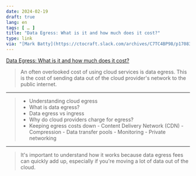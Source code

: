 ```yaml
---
date: 2024-02-19
draft: true
lang: en
tags: [ … ]
title: "Data Egress: What is it and how much does it cost?"
type: link
via: "[Mark Batty](https://ctocraft.slack.com/archives/C7TC4BP98/p1708336727917479)"
---
```


[Data Egress: What is it and how much does it cost?](https://getdeploying.com/reference/data-egress)

> An often overlooked cost of using cloud services is data egress. This is the cost of sending data out of the cloud provider's network to the public internet.

---

> * Understanding cloud egress
> * What is data egress?
> * Data egress vs ingress
> * Why do cloud providers charge for egress?
> * Keeping egress costs down
    - Content Delivery Network (CDN)
    - Compression
    - Data transfer pools
    - Monitoring
    - Private networking

---

> It's important to understand how it works because data egress fees can quickly add up, especially if you're moving a lot of data out of the cloud.
